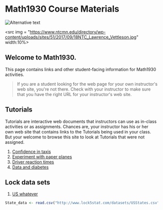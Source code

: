 # Math1930 Course Materials

![Alternative text](https://www.ntcmn.edu/directory/wp-content/uploads/sites/51/2017/09/18NTC_Lawrence_Vettleson.jpg)

<src img = "https://www.ntcmn.edu/directory/wp-content/uploads/sites/51/2017/09/18NTC_Lawrence_Vettleson.jpg" width:10%>

## Welcome to Math1930. 

This page contains links and other student-facing information for Math1930 activities.

> If you are a student looking for the web page for your own instructor's web site, you're not there. Check with your instructor to make sure that you have the right URL for your instructor's web site.

## Tutorials

Tutorials are interactive web documents that instructors can use as in-class activities or as assignments. Chances are, your instructor has his or her own web site that contains links to the Tutorials being used in your class. But your welcome to browse this site to look at Tutorials that were not assigned.

1. [Confidence in taxis](https://dtkaplan.shinyapps.io/Confidence_in_Taxis/)
2. [Experiment with paper planes](https://dtkaplan.shinyapps.io/Paper_planes/)
3. [Driver reaction times](http://dtkaplan.shinyapps.io/Traffic_signs)
4. [Data and diabetes](https://dtkaplan.shinyapps.io/Diabetes/)

## Lock data sets

1. [US whatever](http://www.lock5stat.com/datasets/USStates.csv)

```r
State_data <- read.csv("http://www.lock5stat.com/datasets/USStates.csv")
```

